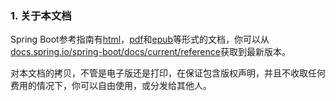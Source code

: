 ### 1. 关于本文档

Spring Boot参考指南有[html](http://docs.spring.io/spring-boot/docs/2.0.0.M2/reference/html)，[pdf](ocs.spring.io/spring-boot/docs/2.0.0.M2/reference/pdf/spring-boot-reference.pdf)和[epub](http://docs.spring.io/spring-boot/docs/2.0.0.M2/reference/epub/spring-boot-reference.epub)等形式的文档，你可以从[docs.spring.io/spring-boot/docs/current/reference](http://docs.spring.io/spring-boot/docs/current/reference)获取到最新版本。

对本文档的拷贝，不管是电子版还是打印，在保证包含版权声明，并且不收取任何费用的情况下，你可以自由使用，或分发给其他人。
